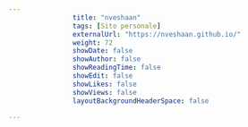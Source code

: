 ---
                title: "nveshaan"
                tags: [Sito personale]
                externalUrl: "https://nveshaan.github.io/"
                weight: 72
                showDate: false
                showAuthor: false
                showReadingTime: false
                showEdit: false
                showLikes: false
                showViews: false
                layoutBackgroundHeaderSpace: false
                ---

